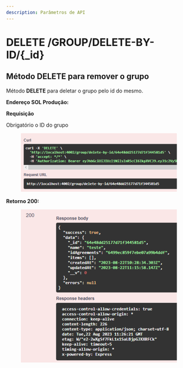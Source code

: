 ```yaml
---
description: Parâmetros de API
---
```


# DELETE /GROUP/DELETE-BY-ID/{\_id}

## Método DELETE para remover o grupo

Método **DELETE** para deletar o grupo pelo id do mesmo.

**Endereço SOL Produção:**&#x20;

**Requisição**

Obrigatório o ID do grupo

<figure><img src="../../.gitbook/assets/Screenshot_10.png" alt=""><figcaption></figcaption></figure>

**Retorno 200:**

<figure><img src="../../.gitbook/assets/Screenshot_11.png" alt=""><figcaption></figcaption></figure>

